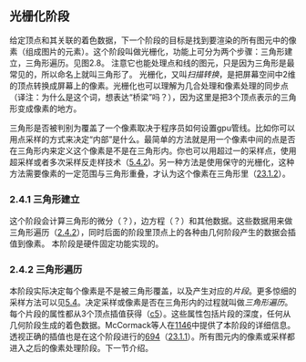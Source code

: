 ## 光栅化阶段

给定顶点和其关联的着色数据，下一个阶段的目标是找到要渲染的所有图元中的像素（组成图片的元素）。这个阶段叫做光栅化，功能上可分为两个步骤：三角形建立，三角形遍历。见图2.8。
注意它也能处理点和线的图元，只是因为三角形是最常见的，所以命名上就叫三角形了。
光栅化，又叫*扫描转换*，是把屏幕空间中2维的顶点转换成屏幕上的像素。光栅化也可以理解为几合处理和像素处理的同步点（译注：为什么是这个词，想表达“桥梁”吗？），因为这里是把3个顶点表示的三角形变成像素的地方。

三角形是否被判别为覆盖了一个像素取决于程序员如何设置gpu管线。比如你可以用点采样的方式来决定“内部”是什么。最简单的方法就是用一个像素中间的点是否在三角形内来定义这个像素是不是在三角形内。你也可以用超过一的采样点，使用超采样或者多次采样反走样技术（[5.4.2]())。另一种方法是使用保守的光栅化，这种方法需要像素的一定范围与三角形重叠，才认为这个像素在三角形里（[23.1.2]()）。

### 2.4.1 三角形建立

这个阶段会计算三角形的微分（？），边方程（？）和其他数据。这些数据用来做三角形遍历（[2.4.2](###2.4.2)），同时后面的阶段里顶点上的各种由几何阶段产生的数据会插值到像素。
本阶段是硬件固定功能实现的。

### 2.4.2 三角形遍历

本阶段实际决定每个像素是不是被三角形覆盖，以及产生对应的*片段*。更多惊细的采样方法可以见[5.4]()。决定采样或像素是否在三角形内的过程就叫做*三角形遍历*。每个片段的属性都从3个顶点插值获得（[c5]()）。这些属性包括片段的深度，任何从几何阶段生成的着色数据。McCormack等人在[1146]()中提供了本阶段的详细信息。透视正确的插值也是在这个阶段进行的[694]()（[23.1.1]()）。所有图元内的像素或采样都进入之后的像素处理阶段。下一节介绍。
